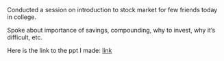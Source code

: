 Conducted a session on introduction to stock market for few friends today in college.

Spoke about importance of savings, compounding, why to invest, why it’s difficult, etc.

Here is the link to the ppt I made: [link](https://docs.google.com/presentation/d/1JX-Obk7z-ywsYKeodOiYmLrNWGJdlQZr/edit?usp=sharing&ouid=100133139071987704053&rtpof=true&sd=true)
